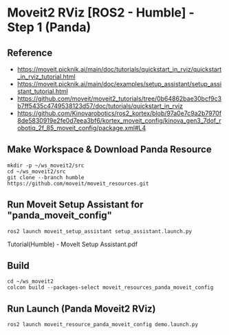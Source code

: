 #  Moveit2 RViz [ROS2 - Humble] - Step 1 (Panda)

## Reference
- https://moveit.picknik.ai/main/doc/tutorials/quickstart_in_rviz/quickstart_in_rviz_tutorial.html
- https://moveit.picknik.ai/main/doc/examples/setup_assistant/setup_assistant_tutorial.html
- https://github.com/moveit/moveit2_tutorials/tree/0b64862bae30bcf9c3b7ff5435c4749538123d57/doc/tutorials/quickstart_in_rviz
- https://github.com/Kinovarobotics/ros2_kortex/blob/97a0e7c9a2b7970f8de5830919e2fe0d7eea3bf6/kortex_moveit_config/kinova_gen3_7dof_robotiq_2f_85_moveit_config/package.xml#L4



## Make Workspace & Download Panda Resource
```shell
mkdir -p ~/ws_moveit2/src
cd ~/ws_moveit2/src
git clone --branch humble https://github.com/moveit/moveit_resources.git
```
## Run Moveit Setup Assistant for "panda_moveit_config"
```shell
ros2 launch moveit_setup_assistant setup_assistant.launch.py
```
Tutorial(Humble) - MoveIt Setup Assistant.pdf

## Build
```shell
cd ~/ws_moveit2
colcon build --packages-select moveit_resources_panda_moveit_config
```

## Run Launch (Panda Moveit2 RViz)
```shell
ros2 launch moveit_resource_panda_moveit_config demo.launch.py
```
